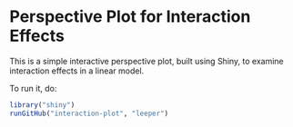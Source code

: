 # Perspective Plot for Interaction Effects

This is a simple interactive perspective plot, built using Shiny, to examine interaction effects in a linear model.

To run it, do:

```R
library("shiny")
runGitHub("interaction-plot", "leeper")
```

